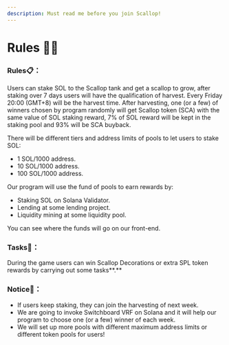 ```yaml
---
description: Must read me before you join Scallop!
---
```


# Rules 👩‍🏫

### Rules📋**：**

Users can stake SOL to the Scallop tank and get a scallop to grow, after staking over 7 days users will have the qualification of harvest. Every Friday 20:00 \(GMT+8\) will be the harvest time. After harvesting, one \(or a few\) of winners chosen by program randomly will get Scallop token \(SCA\) with the same value of SOL staking reward, 7% of SOL reward will be kept in the staking pool and 93% will be SCA buyback.

There will be different tiers and address limits of pools to let users to stake SOL:

* 1 SOL/1000 address.
* 10 SOL/1000 address.
* 100 SOL/1000 address.

Our program will use the fund of pools to earn rewards by:

* Staking SOL on Solana Validator.
* Lending at some lending project.
* Liquidity mining at some liquidity pool.

You can see where the funds will go on our front-end.

### **Tasks**🏅**：**

During the game users can win Scallop Decorations or extra SPL token rewards by carrying out some tasks**.**

### Notice🔎**：**

* If users keep staking, they can join the harvesting of next week.
* We are going to invoke Switchboard VRF on Solana and it will help our program to choose one \(or a few\) winner of each week. 
* We will set up more pools with different maximum address limits or different token pools for users!

  




